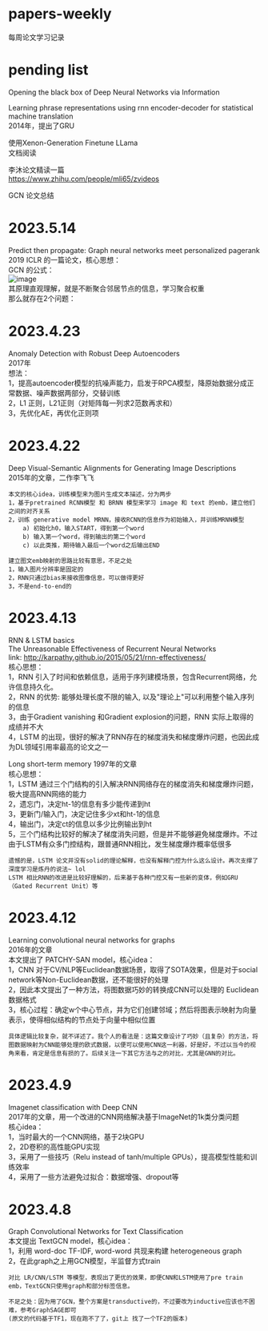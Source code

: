 # papers-weekly  
每周论文学习记录  
  
  

# pending list

Opening the black box of Deep Neural Networks via Information  

Learning phrase representations using rnn encoder-decoder for statistical machine translation  
    2014年，提出了GRU  

使用Xenon-Generation Finetune LLama  
    文档阅读  

李沐论文精读一篇  
    https://www.zhihu.com/people/mli65/zvideos  


GCN 论文总结  


# 2023.5.14

Predict then propagate: Graph neural networks meet personalized pagerank  
    2019 ICLR 的一篇论文，核心思想：  
    GCN 的公式：  
    ![image](https://github.com/rui-sz/papers-weekly/assets/69101330/dc1506c0-c7c9-4fe5-aea7-1532f449a377)  
    其原理直观理解，就是不断聚合邻居节点的信息，学习聚合权重  
    那么就存在2个问题：  


# 2023.4.23

Anomaly Detection with Robust Deep Autoencoders  
    2017年  
    想法：  
    1，提高autoencoder模型的抗噪声能力，启发于RPCA模型，降原始数据分成正常数据、噪声数据两部分，交替训练  
    2，L1 正则，L21正则（对矩阵每一列求2范数再求和）  
    3，先优化AE，再优化正则项  

# 2023.4.22 
  
Deep Visual-Semantic Alignments for Generating Image Descriptions  
    2015年的文章，二作李飞飞  

    本文的核心idea，训练模型来为图片生成文本描述，分为两步  
    1，基于pretrained RCNN模型 和 BRNN 模型来学习 image 和 text 的emb，建立他们之间的对齐关系  
    2，训练 generative model MRNN，接收RCNN的信息作为初始输入，并训练MRNN模型  
        a) 初始化h0，输入START，得到第一个word  
        b) 输入第一个word，得到输出的第二个word  
        c) 以此类推，期待输入最后一个word之后输出END  

    建立图文emb映射的思路比较有意思，不足之处  
    1，输入图片分辨率是固定的  
    2，RNN只通过bias来接收图像信息，可以做得更好  
    3，不是end-to-end的  

# 2023.4.13  
  
RNN & LSTM basics  
The Unreasonable Effectiveness of Recurrent Neural Networks  
    link: http://karpathy.github.io/2015/05/21/rnn-effectiveness/  
    核心思想：  
    1，RNN 引入了时间和依赖信息，适用于序列建模场景，包含Recurrent网络，允许信息持久化。  
    2，RNN 的优势: 能够处理长度不限的输入, 以及"理论上"可以利用整个输入序列的信息  
    3，由于Gradient vanishing 和Gradient explosion的问题，RNN 实际上取得的成绩并不大  
    4，LSTM 的出现，很好的解决了RNN存在的梯度消失和梯度爆炸问题，也因此成为DL领域引用率最高的论文之一  

Long short-term memory
    1997年的文章  
    核心思想：  
    1，LSTM 通过三个门结构的引入解决RNN网络存在的梯度消失和梯度爆炸问题，极大提高RNN网络的能力  
    2，遗忘门，决定ht-1的信息有多少能传递到ht  
    3，更新门/输入门，决定记住多少xt和ht-1的信息  
    4，输出门，决定ct的信息以多少比例输出到ht  
    5，三个门结构比较好的解决了梯度消失问题，但是并不能够避免梯度爆炸。不过由于LSTM有众多门控结构，跟普通RNN相比，发生梯度爆炸概率低很多  
    
    遗憾的是，LSTM 论文并没有solid的理论解释，也没有解释门控为什么这么设计。再次支撑了深度学习是炼丹的说法~ lol  
    LSTM 相比RNN的改进是比较好理解的，后来基于各种门控又有一些新的变体，例如GRU（Gated Recurrent Unit）等  

# 2023.4.12  
  
Learning convolutional neural networks for graphs  
    2016年的文章  
    本文提出了 PATCHY-SAN model，核心idea：  
    1，CNN 对于CV/NLP等Euclidean数据场景，取得了SOTA效果，但是对于social network等Non-Euclidean数据，还不能很好的处理  
    2，因此本文提出了一种方法，将图数据巧妙的转换成CNN可以处理的 Euclidean 数据格式  
    3，核心过程：确定w个中心节点，并为它们创建邻域；然后将图表示映射为向量表示，使得相似结构的节点处于向量中相似位置  
  
    具体逻辑比较复杂，就不详述了。我个人的看法是：这篇文章设计了巧妙（且复杂）的方法，将图数据映射为CNN能够处理的欧式数据，以便可以使用CNN这一利器，好是好，不过以当今的视角来看，肯定是信息有损的了。后续关注一下其它方法与之的对比，尤其是GNN的对比。  
  
  
# 2023.4.9  
  
Imagenet classification with Deep CNN  
    2017年的文章，用一个改进的CNN网络解决基于ImageNet的1k类分类问题  
    核心idea：  
    1，当时最大的一个CNN网络，基于2块GPU  
    2，2D卷积的高性能GPU实现  
    3，采用了一些技巧（Relu instead of tanh/multiple GPUs），提高模型性能和训练效率  
    4，采用了一些方法避免过拟合：数据增强、dropout等  
  
  
# 2023.4.8  
  
Graph Convolutional Networks for Text Classification  
    本文提出 TextGCN model，核心idea：  
    1，利用 word-doc TF-IDF, word-word 共现来构建 heterogeneous graph  
    2，在此graph之上用GCN模型，半监督方式train  
      
    对比 LR/CNN/LSTM 等模型，表现出了更优的效果，即便CNN和LSTM使用了pre train emb，TextGCN只使用graph和部分标签信息。  
  
    不足之处：因为用了GCN，整个方案是transductive的，不过要改为inductive应该也不困难，参考GraphSAGE即可  
    (原文的代码基于TF1，现在跑不了了，git上 找了一个TF2的版本)  
  
